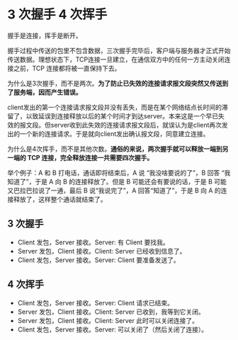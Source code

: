# 3 次握手 4 次挥手

握手是连接，挥手是断开。

握手过程中传送的包里不包含数据，三次握手完毕后，客户端与服务器才正式开始传送数据。理想状态下，TCP连接一旦建立，在通信双方中的任何一方主动关闭连接之前，TCP 连接都将被一直保持下去。

为什么是3次握手，而不是两次。**为了防止已失效的连接请求报文段突然又传送到了服务端，因而产生错误。**

client发出的第一个连接请求报文段并没有丢失，而是在某个网络结点长时间的滞留了，以致延误到连接释放以后的某个时间才到达server。本来这是一个早已失效的报文段。但server收到此失效的连接请求报文段后，就误认为是client再次发出的一个新的连接请求。于是就向client发出确认报文段，同意建立连接。

为什么是4次挥手，而不是其他次数。**通俗的来说，两次握手就可以释放一端到另一端的 TCP 连接，完全释放连接一共需要四次握手。**

举个例子：A 和 B 打电话，通话即将结束后，A 说 “我没啥要说的了”，B 回答 “我知道了”，于是 A 向 B 的连接释放了。但是 B 可能还会有要说的话，于是 B 可能又巴拉巴拉说了一通，最后 B 说“我说完了”，A 回答“知道了”，于是 B 向 A 的连接释放了，这样整个通话就结束了。

## 3 次握手

- Client 发包，Server 接收。Server: 有 Client 要找我。
- Server 发包，Client 接收。Client: Server 已经收到信息了。
- Client 发包，Server 接收。Server: Client 要准备发送了。

## 4 次挥手

- Client 发包，Server 接收。Server: Client 请求已结束。
- Server 发包，Client 接收。Client: Server 已收到，我等到它关闭。
- Server 发包，Client 接收。Client: Server 此时可以关闭连接了。
- Client 发包，Server 接收。Server: 可以关闭了（然后关闭了连接）。